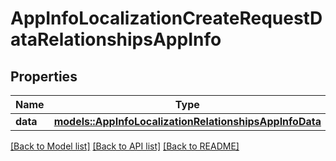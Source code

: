 # AppInfoLocalizationCreateRequestDataRelationshipsAppInfo

## Properties

Name | Type | Description | Notes
------------ | ------------- | ------------- | -------------
**data** | [**models::AppInfoLocalizationRelationshipsAppInfoData**](AppInfoLocalization_relationships_appInfo_data.md) |  | 

[[Back to Model list]](../README.md#documentation-for-models) [[Back to API list]](../README.md#documentation-for-api-endpoints) [[Back to README]](../README.md)


